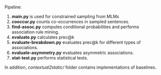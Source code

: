 Pipeline:

1. **main.py** is used for constrained sampling from MLMs
2. **cooccur.py** counts co-occurrences in sampled sentences.
3. **find-assoc.py** computes conditional probabilities and performs association rule mining.
4. **evaluate.py** calculates prec@k
5. **evaluate-breakdown.py** evaluates prec@k for different types of associations.
6. **evaluate-asymmetry.py** evaluates asymmetric associations.
7. **stat-test.py** performs statistical tests.


In addition, *contextual2static/* folder contains implementations of baselines.